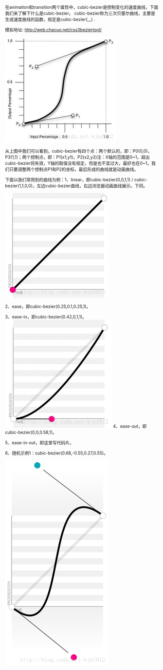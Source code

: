 在animation和transition两个属性中，cubic-bezier是控制变化的速度曲线，下面我们来了解下什么是cubic-bezier。
cubic-bezier称为三次贝塞尔曲线，主要是生成速度曲线的函数，规定是cubic-bezier(<x1>,<y1>,<x2>,<y2>) .

模拟地址:  http://web.chacuo.net/css3beziertool/

![alt text](./images/bezier1.png)

从上图中我们可以看到，cubic-bezier有四个点：两个默认的，即：P0(0,0)，P3(1,1)；两个控制点，即：P1(x1,y1)，P2(x2,y2)注：X轴的范围是0~1，超出cubic-bezier将失效，Y轴的取值没有规定，但是也不宜过大，最好也在0~1。我们只要调整两个控制点P1和P2的坐标，最后形成的曲线就是动画曲线。

下面以我们常用到的曲线为例：1、linear，即cubic-bezier(0,0,1,1) / cubic-bezier(1,1,0,0)，左边cubic-bezier曲线，右边浏览器动画曲线展示。下同。

![alt text](./images/bezier2.png)

2、ease，即cubic-bezier(0.25,0.1,0.25,1)。

3、ease-in，即cubic-bezier(0.42,0,1,1)。
![alt text](./images/bezier3.png)
4、ease-out，即cubic-bezier(0,0,0.58,1)。

5、ease-in-out，即这里写代码片。

6、随机示例1：cubic-bezier(0.68,-0.55,0.27,0.55)。

![alt text](./images/bezier4.png)
